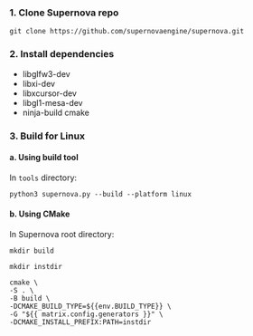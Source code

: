 ### 1. Clone Supernova repo

```git clone https://github.com/supernovaengine/supernova.git```

### 2. Install dependencies

* libglfw3-dev
* libxi-dev
* libxcursor-dev
* libgl1-mesa-dev
* ninja-build cmake

### 3. Build for Linux
#### a. Using build tool

In ```tools``` directory:

```
python3 supernova.py --build --platform linux
```

#### b. Using CMake

In Supernova root directory:

```
mkdir build
```
```
mkdir instdir
```
```
cmake \
-S . \
-B build \
-DCMAKE_BUILD_TYPE=${{env.BUILD_TYPE}} \
-G "${{ matrix.config.generators }}" \
-DCMAKE_INSTALL_PREFIX:PATH=instdir
```